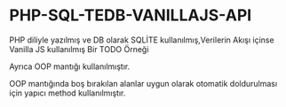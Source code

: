 # PHP-SQL-TEDB-VANILLAJS-API
<p>PHP diliyle yazılmış ve DB olarak SQLİTE kullanılmış,Verilerin Akışı içinse Vanilla JS kullanılmış Bir TODO Örneği</p>
<p>Ayrıca OOP mantığı kullanılmıştır.</p>
<p>OOP mantığında boş bırakılan alanlar uygun olarak otomatik doldurulması için yapıcı method kullanılmıştır.</p>
